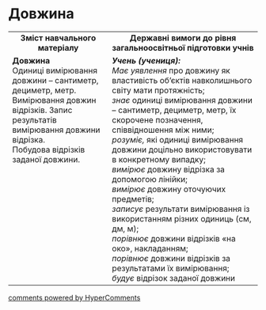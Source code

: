 <div id="hypercomments_widget" class="js-hypercomments-widget invisible"></div>

# Довжина
<table>
  <tr>
    <td width="40%" align="center"><b>Зміст навчального матеріалу<b></td>
    <td width="60%" align="center"><b>Державні вимоги до рівня загальноосвітньої підготовки учнів</b></td>
  </tr>
  <tr>
    <td width="40%" style="vertical-align:top !important;"><b>Довжина</b><br>
Одиниці вимірювання довжини –  сантиметр, дециметр, метр.<br>
Вимірювання довжин відрізків. Запис результатів вимірювання довжини відрізка.<br>
Побудова відрізків заданої довжини.<br></td>
    <td width="60%" style="vertical-align:top !important;"><i><b>Учень (учениця):</b></i><br>
<i>Має уявлення</i>  про довжину як властивість об’єктів навколишнього світу мати протяжність;<br>
<i>знає</i> одиниці вимірювання довжини –  сантиметр, дециметр, метр, їх скорочене позначення, співвідношення між ними;<br>
<i>розуміє,</i> які одиниці вимірювання довжини доцільно використовувати в конкретному випадку;<br>
<i>вимірює</i> довжину відрізка за допомогою лінійки;<br>
<i>вимірює</i> довжину оточуючих предметів;<br>
<i>записує</i> результати вимірювання із використанням різних одиниць (см, дм, м);<br>
<i>порівнює</i> довжини відрізків «на око», накладанням;<br>
<i>порівнює</i> довжини відрізків за результатами їх вимірювання;<br>
<i>будує</i> відрізок заданої довжини<br></td>
  </tr>
</table>

<div class="js-hypercomments-container">
    <a href="http://hypercomments.com" class="hc-link" title="comments widget">comments powered by HyperComments</a>
</div>